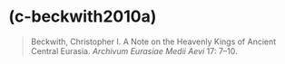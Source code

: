# (c-beckwith2010a)
> Beckwith, Christopher I. A Note on the Heavenly Kings of Ancient Central Eurasia. *Archivum Eurasiae Medii Aevi* 17: 7–10.
